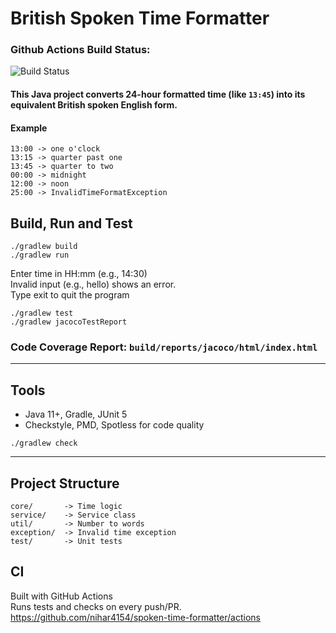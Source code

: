 # British Spoken Time Formatter

### Github Actions Build Status:  
![Build Status](https://github.com/nihar4154/spoken-time-formatter/actions/workflows/ci.yml/badge.svg)

#### This Java project converts 24-hour formatted time (like `13:45`) into its equivalent British spoken English form.

####  Example
```src/ 
13:00 -> one o'clock  
13:15 -> quarter past one  
13:45 -> quarter to two  
00:00 -> midnight  
12:00 -> noon  
25:00 -> InvalidTimeFormatException
```

## Build, Run and Test
```src/
./gradlew build
./gradlew run
```
Enter time in HH:mm (e.g., 14:30)  
Invalid input (e.g., hello) shows an error.  
Type exit to quit the program
```
./gradlew test
./gradlew jacocoTestReport
```
### Code Coverage Report: ``build/reports/jacoco/html/index.html``

---
## Tools
- Java 11+, Gradle, JUnit 5
- Checkstyle, PMD, Spotless for code quality

```
./gradlew check
```

---

##  Project Structure
```src/
core/       -> Time logic  
service/    -> Service class  
util/       -> Number to words  
exception/  -> Invalid time exception  
test/       -> Unit tests

```

## CI
Built with GitHub Actions  
Runs tests and checks on every push/PR.  
https://github.com/nihar4154/spoken-time-formatter/actions
